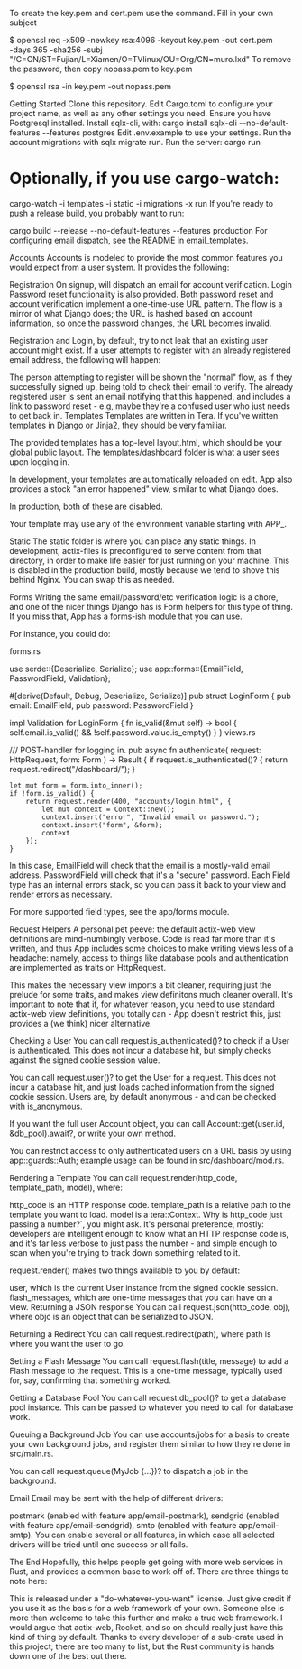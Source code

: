 To create the key.pem and cert.pem use the command. Fill in your own subject

$ openssl req -x509 -newkey rsa:4096 -keyout key.pem -out cert.pem \
  -days 365 -sha256 -subj "/C=CN/ST=Fujian/L=Xiamen/O=TVlinux/OU=Org/CN=muro.lxd"
To remove the password, then copy nopass.pem to key.pem

$ openssl rsa -in key.pem -out nopass.pem


Getting Started
Clone this repository.
Edit Cargo.toml to configure your project name, as well as any other settings you need.
Ensure you have Postgresql installed.
Install sqlx-cli, with:
cargo install sqlx-cli --no-default-features --features postgres
Edit .env.example to use your settings.
Run the account migrations with sqlx migrate run.
Run the server:
cargo run

# Optionally, if you use cargo-watch:
cargo-watch -i templates -i static -i migrations -x run
If you're ready to push a release build, you probably want to run:

cargo build --release --no-default-features --features production
For configuring email dispatch, see the README in email_templates.

Accounts
Accounts is modeled to provide the most common features you would expect from a user system. It provides the following:

Registration
On signup, will dispatch an email for account verification.
Login
Password reset functionality is also provided.
Both password reset and account verification implement a one-time-use URL pattern. The flow is a mirror of what Django does; the URL is hashed based on account information, so once the password changes, the URL becomes invalid.

Registration and Login, by default, try to not leak that an existing user account might exist. If a user attempts to register with an already registered email address, the following will happen:

The person attempting to register will be shown the "normal" flow, as if they successfully signed up, being told to check their email to verify.
The already registered user is sent an email notifying that this happened, and includes a link to password reset - e.g, maybe they're a confused user who just needs to get back in.
Templates
Templates are written in Tera. If you've written templates in Django or Jinja2, they should be very familiar.

The provided templates has a top-level layout.html, which should be your global public layout. The templates/dashboard folder is what a user sees upon logging in.

In development, your templates are automatically reloaded on edit. App also provides a stock "an error happened" view, similar to what Django does.

In production, both of these are disabled.

Your template may use any of the environment variable starting with APP_.

Static
The static folder is where you can place any static things. In development, actix-files is preconfigured to serve content from that directory, in order to make life easier for just running on your machine. This is disabled in the production build, mostly because we tend to shove this behind Nginx. You can swap this as needed.

Forms
Writing the same email/password/etc verification logic is a chore, and one of the nicer things Django has is Form helpers for this type of thing. If you miss that, App has a forms-ish module that you can use.

For instance, you could do:

forms.rs

use serde::{Deserialize, Serialize};
use app::forms::{EmailField, PasswordField, Validation};

#[derive(Default, Debug, Deserialize, Serialize)]
pub struct LoginForm {
    pub email: EmailField,
    pub password: PasswordField
}

impl Validation for LoginForm {
    fn is_valid(&mut self) -> bool {
        self.email.is_valid() && !self.password.value.is_empty()
    }
}
views.rs

/// POST-handler for logging in.
pub async fn authenticate(
    request: HttpRequest,
    form: Form<LoginForm>
) -> Result<HttpResponse> {
    if request.is_authenticated()? {
        return request.redirect("/dashboard/");
    }

    let mut form = form.into_inner();
    if !form.is_valid() {
        return request.render(400, "accounts/login.html", {
            let mut context = Context::new();
            context.insert("error", "Invalid email or password.");
            context.insert("form", &form);
            context
        });
    }
In this case, EmailField will check that the email is a mostly-valid email address. PasswordField will check that it's a "secure" password. Each Field type has an internal errors stack, so you can pass it back to your view and render errors as necessary.

For more supported field types, see the app/forms module.

Request Helpers
A personal pet peeve: the default actix-web view definitions are mind-numbingly verbose. Code is read far more than it's written, and thus App includes some choices to make writing views less of a headache: namely, access to things like database pools and authentication are implemented as traits on HttpRequest.

This makes the necessary view imports a bit cleaner, requiring just the prelude for some traits, and makes view definitons much cleaner overall. It's important to note that if, for whatever reason, you need to use standard actix-web view definitions, you totally can - App doesn't restrict this, just provides a (we think) nicer alternative.

Checking a User
You can call request.is_authenticated()? to check if a User is authenticated. This does not incur a database hit, but simply checks against the signed cookie session value.

You can call request.user()? to get the User for a request. This does not incur a database hit, and just loads cached information from the signed cookie session. Users are, by default anonymous - and can be checked with is_anonymous.

If you want the full user Account object, you can call Account::get(user.id, &db_pool).await?, or write your own method.

You can restrict access to only authenticated users on a URL basis by using app::guards::Auth; example usage can be found in src/dashboard/mod.rs.

Rendering a Template
You can call request.render(http_code, template_path, model), where:

http_code is an HTTP response code.
template_path is a relative path to the template you want to load.
model is a tera::Context.
Why is http_code just passing a number?`, you might ask. It's personal preference, mostly: developers are intelligent enough to know what an HTTP response code is, and it's far less verbose to just pass the number - and simple enough to scan when you're trying to track down something related to it.

request.render() makes two things available to you by default:

user, which is the current User instance from the signed cookie session.
flash_messages, which are one-time messages that you can have on a view.
Returning a JSON response
You can call request.json(http_code, obj), where objc is an object that can be serialized to JSON.

Returning a Redirect
You can call request.redirect(path), where path is where you want the user to go.

Setting a Flash Message
You can call request.flash(title, message) to add a Flash message to the request. This is a one-time message, typically used for, say, confirming that something worked.

Getting a Database Pool
You can call request.db_pool()? to get a database pool instance. This can be passed to whatever you need to call for database work.

Queuing a Background Job
You can use accounts/jobs for a basis to create your own background jobs, and register them similar to how they're done in src/main.rs.

You can call request.queue(MyJob {...})? to dispatch a job in the background.

Email
Email may be sent with the help of different drivers:

postmark (enabled with feature app/email-postmark),
sendgrid (enabled with feature app/email-sendgrid),
smtp (enabled with feature app/email-smtp).
You can enable several or all features, in which case all selected drivers will be tried until one success or all fails.

The End
Hopefully, this helps people get going with more web services in Rust, and provides a common base to work off of. There are three things to note here:

This is released under a "do-whatever-you-want" license. Just give credit if you use it as the basis for a web framework of your own.
Someone else is more than welcome to take this further and make a true web framework.
I would argue that actix-web, Rocket, and so on should really just have this kind of thing by default.
Thanks to every developer of a sub-crate used in this project; there are too many to list, but the Rust community is hands down one of the best out there.